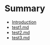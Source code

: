 # Summary

* [Introduction](README.md)
* [test1.md](test1md.md)
* [test2.md](test2md.md)
* [test3.md](test3md.md)

